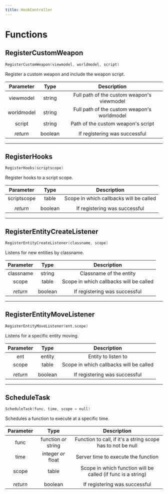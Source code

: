 ```yaml
---
title: HookController
---
```


# Functions

## RegisterCustomWeapon

```c++
RegisterCustomWeapon(viewmodel, worldmodel, script)
```
Register a custom weapon and include the weapon script.

| Parameter      | Type          | Description  |
| :-----------: |:-------------:| :-----------:|
| viewmodel     | string        | Full path of the custom weapon's viewmodel |
| worldmodel    | string        | Full path of the custom weapon's worldmodel |
| script | string      |  Path of the custom weapon's script |
| | |
| *return* | boolean | If registering was successful |

---
## RegisterHooks
```c++
RegisterHooks(scriptscope)
```
Register hooks to a script scope.

| Parameter      | Type          | Description  |
| :-----------: |:-------------:| :-----------:|
| scriptscope | table      |  Scope in which callbacks will be called |
| | |
| *return* | boolean | If registering was successful |

---
## RegisterEntityCreateListener
```c++
RegisterEntityCreateListener(classname, scope)
```
Listens for new entities by classname.

| Parameter      | Type          | Description  |
| :-----------: |:-------------:| :-----------:|
| classname | string |  Classname of the entity |
| scope | table | Scope in which callbacks will be called |
| | |
| *return* | boolean | If registering was successful |

---
## RegisterEntityMoveListener
```c++
RegisterEntityMoveListener(ent,scope)
```
Listens for a specific entity moving.

| Parameter      | Type          | Description  |
| :-----------: |:-------------:| :-----------:|
| ent | entity |  Entity to listen to |
| scope | table | Scope in which callbacks will be called |
| | |
| *return* | boolean | If registering was successful |

---
## ScheduleTask
```c++
ScheduleTask(func, time, scope = null)
```
Schedules a function to execute at a specific time.

| Parameter      | Type          | Description  |
| :-----------: |:-------------:| :-----------:|
| func | function *or* string |  Function to call, if it's a string scope has to not be null |
| time | integer *or* float | Server time to execute the function |
| scope | table | Scope in which function will be called (if func is a string) |
| | |
| *return* | boolean | If registering was successful |
